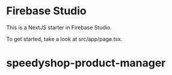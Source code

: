 # Firebase Studio

This is a NextJS starter in Firebase Studio.

To get started, take a look at src/app/page.tsx.
# speedyshop-product-manager
